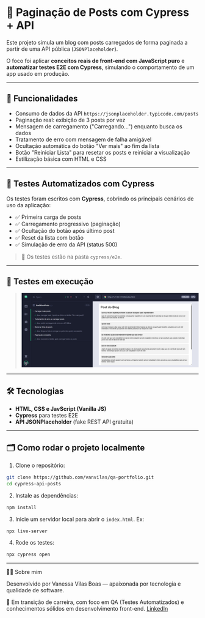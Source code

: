 # 📰 Paginação de Posts com Cypress + API

Este projeto simula um blog com posts carregados de forma paginada a partir de uma API pública (`JSONPlaceholder`).

O foco foi aplicar **conceitos reais de front-end com JavaScript puro** e **automatizar testes E2E com Cypress**, simulando o comportamento de um app usado em produção.

---

## 🚀 Funcionalidades

- Consumo de dados da API `https://jsonplaceholder.typicode.com/posts`
- Paginação real: exibição de 3 posts por vez
- Mensagem de carregamento ("Carregando...") enquanto busca os dados
- Tratamento de erro com mensagem de falha amigável
- Ocultação automática do botão "Ver mais" ao fim da lista
- Botão "Reiniciar Lista" para resetar os posts e reiniciar a visualização
- Estilização básica com HTML e CSS

---

## 🧪 Testes Automatizados com Cypress

Os testes foram escritos com **Cypress**, cobrindo os principais cenários de uso da aplicação: 

- ✅ Primeira carga de posts
- ✅ Carregamento progressivo (paginação)
- ✅ Ocultação do botão após último post
- ✅ Reset da lista com botão
- ✅ Simulação de erro da API (status 500)

> 📍 Os testes estão na pasta `cypress/e2e`.

---

## 📸 Testes em execução

> ![Testes passando no Cypress](./print.png)

---

## 🛠️ Tecnologias 

- **HTML, CSS e JavScript (Vanilla JS)**
- **Cypress** para testes E2E
- **API JSONPlaceholder** (fake REST API gratuita)

---

## 🗂️ Como rodar o projeto localmente

1. Clone o repositório:
```bash
git clone https://github.com/vanvilas/qa-portfolio.git
cd cypress-api-posts
```
2. Instale as dependências:
```bash
npm install
```
3. Inicie um servidor local para abrir o `index.html`. Ex:
```bash
npx live-server
```
4. Rode os testes:
```bash
npx cypress open
```

---

👩‍💻 Sobre mim

Desenvolvido por Vanessa Vilas Boas — apaixonada por tecnologia e qualidade de software.

📌 Em transição de carreira, com foco em QA (Testes Automatizados) e conhecimentos sólidos em desenvolvimento front-end.
[LinkedIn](https://www.linkedin.com/in/vanessa-vilas-boas/)